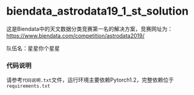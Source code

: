 # biendata_astrodata19_1_st_solution

这是Biendata中的天文数据分类竞赛第一名的解决方案，竞赛网址为：https://www.biendata.com/competition/astrodata2019/

队伍名：星星你个星星


### 代码说明

请参考`代码说明.txt`文件，运行环境主要依赖Pytorch1.2，完整依赖位于`requirements.txt`
